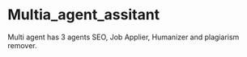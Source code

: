 # Multia_agent_assitant
Multi agent has 3 agents SEO, Job Applier, Humanizer and plagiarism remover.
